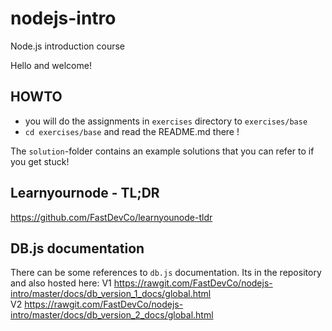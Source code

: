 # nodejs-intro
Node.js introduction course


Hello and welcome!

## HOWTO

* you will do the assignments in `exercises` directory to `exercises/base`
* `cd exercises/base` and read the README.md there !

The `solution`-folder contains an example solutions that you can refer to if you get stuck!

## Learnyournode - TL;DR
https://github.com/FastDevCo/learnyounode-tldr

## DB.js documentation
There can be some references to `db.js` documentation. Its in the repository and also hosted here:
V1 https://rawgit.com/FastDevCo/nodejs-intro/master/docs/db_version_1_docs/global.html   
V2 https://rawgit.com/FastDevCo/nodejs-intro/master/docs/db_version_2_docs/global.html   
